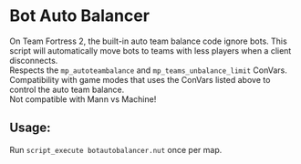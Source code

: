 # Bot Auto Balancer

On Team Fortress 2, the built-in auto team balance code ignore bots.
This script will automatically move bots to teams with less players when a client disconnects.      
Respects the `mp_autoteambalance` and `mp_teams_unbalance_limit` ConVars.    
Compatibility with game modes that uses the ConVars listed above to control the auto team balance.    
Not compatible with Mann vs Machine!    

## Usage:

Run `script_execute botautobalancer.nut` once per map.